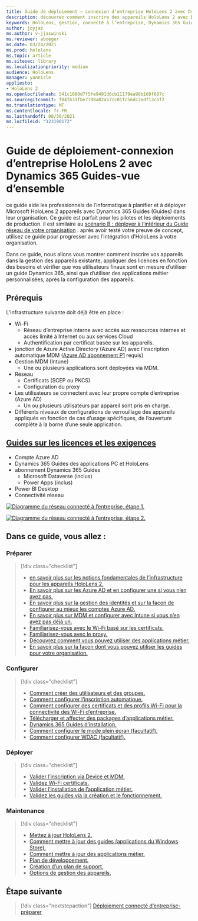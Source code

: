 ```yaml
---
title: Guide de déploiement – connexion d’entreprise HoloLens 2 avec Dynamics 365 Guides-vue d’ensemble
description: découvrez comment inscrire des appareils HoloLens 2 avec Dynamics 365 Guides sur un réseau connecté à l’entreprise.
keywords: HoloLens, gestion, connecté à l’entreprise, Dynamics 365 Guides, AAD, Azure AD, MDM, gestion des appareils mobiles
author: joyjaz
ms.author: v-jjaswinski
ms.reviewer: aboeger
ms.date: 03/24/2021
ms.prod: hololens
ms.topic: article
ms.sitesec: library
ms.localizationpriority: medium
audience: HoloLens
manager: yannisle
appliesto:
- HoloLens 2
ms.openlocfilehash: 541c1080d7f5fe9491d6cb11179ea98b160f687c
ms.sourcegitcommit: f04f631fbe7798a82a57cc01fc56dc2edf13c5f2
ms.translationtype: MT
ms.contentlocale: fr-FR
ms.lasthandoff: 08/30/2021
ms.locfileid: "123190172"
---
```

# <a name="deployment-guide---corporate-connected-hololens-2-with-dynamics-365-guides---overview"></a>Guide de déploiement-connexion d’entreprise HoloLens 2 avec Dynamics 365 Guides-vue d’ensemble

ce guide aide les professionnels de l’informatique à planifier et à déployer Microsoft HoloLens 2 appareils avec Dynamics 365 Guides (Guides) dans leur organisation. Ce guide est parfait pour les pilotes et les déploiements de production. il est similaire au [scénario B : déployer à l’intérieur du Guide réseau de votre organisation](/hololens/common-scenarios#scenario-b-deploy-inside-your-organizations-network) . après avoir testé votre preuve de concept, utilisez ce guide pour progresser avec l’intégration d’HoloLens à votre organisation.

Dans ce guide, nous allons vous montrer comment inscrire vos appareils dans la gestion des appareils existante, appliquer des licences en fonction des besoins et vérifier que vos utilisateurs finaux sont en mesure d’utiliser un guide Dynamics 365, ainsi que d’utiliser des applications métier personnalisées, après la configuration des appareils. 

## <a name="prerequisites"></a>Prérequis

L’infrastructure suivante doit déjà être en place :
- Wi-Fi
    - Réseau d’entreprise interne avec accès aux ressources internes et accès limité à Internet ou aux services Cloud
    - Authentification par certificat basée sur les appareils.
- jonction de Azure Active Directory (Azure AD) avec l’inscription automatique MDM ([Azure AD abonnement P1](/azure/active-directory/fundamentals/active-directory-whatis) requis)
- Gestion MDM (Intune)
    - Une ou plusieurs applications sont déployées via MDM.
- Réseau 
    - Certificats (SCEP ou PKCS)
    - Configuration du proxy
- Les utilisateurs se connectent avec leur propre compte d’entreprise (Azure AD)
    - Un ou plusieurs utilisateurs par appareil sont pris en charge.
- Différents niveaux de configurations de verrouillage des appareils appliqués en fonction de cas d’usage spécifiques, de l’ouverture complète à la borne d’une seule application.

## <a name="guides-licensing-and-requirements"></a>[Guides sur les licences et les exigences](/dynamics365/mixed-reality/guides/requirements#licensing-and-product-requirements)

- Compte Azure AD
- Dynamics 365 Guides des applications PC et HoloLens
- abonnement Dynamics 365 Guides
    - Microsoft Dataverse (inclus)
    - Power Apps (inclus)
- Power BI Desktop
- Connectivité réseau

[![Diagramme du réseau connecté à l’entreprise, étape 1. ](./images/deployment-guides-revised-scenario-b-01-1.png)](./images/deployment-guides-revised-scenario-b-01-1.png#lightbox)

[![Diagramme du réseau connecté à l’entreprise, étape 2. ](./images/deployment-guides-revised-scenario-b-02-1.png)](./images/deployment-guides-revised-scenario-b-02-1.png#lightbox)

## <a name="in-this-guide-you-will"></a>Dans ce guide, vous allez :
### <a name="prepare"></a>Préparer
> [!div class="checklist"]
>- [en savoir plus sur les notions fondamentales de l’infrastructure pour les appareils HoloLens 2.](hololens2-corp-connected-prepare.md#infrastructure-essentials)
>- [En savoir plus sur les Azure AD et en configurer une si vous n’en avez pas.](hololens2-corp-connected-prepare.md#azure-active-directory)
>- [En savoir plus sur la gestion des identités et sur la façon de configurer au mieux les comptes Azure AD.](hololens2-corp-connected-prepare.md#identity-management)
>- [En savoir plus sur MDM et configurer avec Intune si vous n’en avez pas déjà un.](hololens2-corp-connected-prepare.md#mobile-device-management)
>- [Familiarisez-vous avec le Wi-Fi basé sur les certificats.](hololens2-corp-connected-prepare.md#certificates)
>- [Familiarisez-vous avec le proxy.](hololens2-corp-connected-prepare.md#proxy)
>- [Découvrez comment vous pouvez utiliser des applications métier.](hololens2-corp-connected-prepare.md#line-of-business-apps)
>- [En savoir plus sur la façon dont vous pouvez utiliser les guides pour votre organisation.](hololens2-corp-connected-prepare.md#guides-playbook)
### <a name="configure"></a>Configurer
> [!div class="checklist"]
>- [Comment créer des utilisateurs et des groupes.](hololens2-corp-connected-configure.md#azure-users-and-groups)
>- [Comment configurer l’inscription automatique.](hololens2-corp-connected-configure.md#auto-enrollment-on-hololens-2)
>- [Comment configurer des certificats et des profils Wi-Fi pour la connectivité des Wi-Fi d’entreprise.](hololens2-corp-connected-configure.md#corporate-wi-fi-connectivity)
>- [Télécharger et affecter des packages d’applications métier.](hololens2-corp-connected-configure.md#app-deployment)
>- [Dynamics 365 Guides d’installation.](hololens2-corp-connected-configure.md#setup-guides-application-licenses-dataverse-and-authoring)
>- [Comment configurer le mode plein écran (facultatif).](hololens2-corp-connected-configure.md#optional-kiosk-mode)
>- [Comment configurer WDAC (facultatif).](hololens2-corp-connected-configure.md#optional-wdac)
### <a name="deploy"></a>Déployer
> [!div class="checklist"]
>-  [Valider l’inscription via Device et MDM.](hololens2-corp-connected-deploy.md#enrollment-validation)
>-  [Validez Wi-Fi certificats.](hololens2-corp-connected-deploy.md#wi-fi-certificate-validation)
>-  [Valider l’installation de l’application métier.](hololens2-corp-connected-deploy.md#validate-lob-app-install)
>-  [Validez les guides via la création et le fonctionnement.](hololens2-corp-connected-deploy.md#validate-dynamics-365-guides)
### <a name="maintain"></a>Maintenance
> [!div class="checklist"]
>- [Mettez à jour HoloLens 2.](hololens2-corp-connected-maintain.md#update-hololens)
>- [Comment mettre à jour des guides (applications du Windows Store).](hololens2-corp-connected-maintain.md#how-to-update-dynamics-365-guides-and-other-store-apps)
>- [Comment mettre à jour des applications métier.](hololens2-corp-connected-maintain.md#how-to-update-lob-apps) 
>- [Plan de développement.](hololens2-corp-connected-maintain.md#development-plan) 
>- [Création d’un plan de support.](hololens2-corp-connected-maintain.md#support-plan)
>- [Options de gestion des appareils.](hololens2-corp-connected-maintain.md#device-management)

## <a name="next-step"></a>Étape suivante 
> [!div class="nextstepaction"]
> [Déploiement connecté d’entreprise-préparer](hololens2-corp-connected-prepare.md)
